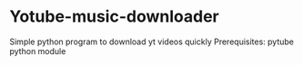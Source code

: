 # Yotube-music-downloader
Simple python program to download yt videos quickly
Prerequisites: pytube python module
